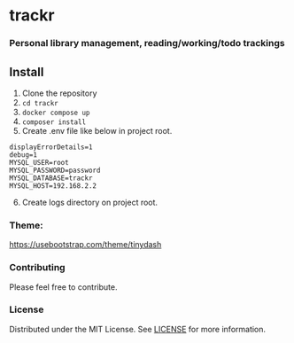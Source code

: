 # trackr

### Personal library management, reading/working/todo trackings

## Install
1. Clone the repository
2. ``cd trackr``
3. ``docker compose up``
4. ``composer install``
5. Create .env file like below in project root. 

```
displayErrorDetails=1
debug=1
MYSQL_USER=root
MYSQL_PASSWORD=password
MYSQL_DATABASE=trackr
MYSQL_HOST=192.168.2.2
```

6. Create logs directory on project root.

### Theme: 
https://usebootstrap.com/theme/tinydash

### Contributing
Please feel free to contribute.

### License
Distributed under the MIT License. See [LICENSE](LICENSE) for more information.
